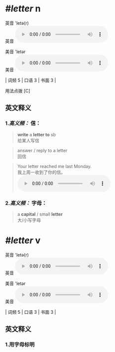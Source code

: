 # ***\#letter*** n
英音 'letə(r)  
英音
<audio src="./media/letter-B.aac" controls="controls"></audio>

美音 'letər  
美音
<audio src="./media/letter.aac" controls="controls"></audio>



| 词频 5 | 口语 3 | 书面 3 |  

用法点拨  [C]

英文释义
---
### 1.*高义频：* **信：**  

 > **write** a **letter to** sb   
 > 给某人写信    

 > answer / reply to a letter   
 > 回信    

 > Your letter reached me last Monday.   
 > 我上周一收到了你的信。    
<audio src="./media/letter-1.aac" controls="controls"></audio>

### 2.*高义频：* **字母：**  

 > a **capital** / small **letter**  
 > 大/小写字母    


# ***\#letter*** v
英音 'letə(r)  
英音
<audio src="./media/letter-B.aac" controls="controls"></audio>

美音 'letər  
美音
<audio src="./media/letter.aac" controls="controls"></audio>



| 词频 5 | 口语 3 | 书面 3 |  

英文释义
---
### 1.**用字母标明**  



